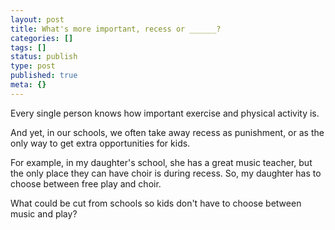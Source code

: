 ```yaml
---
layout: post
title: What's more important, recess or ______?
categories: []
tags: []
status: publish
type: post
published: true
meta: {}
---
```


Every single person knows how important exercise and physical activity is.

And yet, in our schools, we often take away recess as punishment, or as the only way to get extra opportunities for kids.

For example, in my daughter's school, she has a great music teacher, but the only place they can have choir is during recess. So, my daughter has to choose between free play and choir.

What could be cut from schools so kids don't have to choose between music and play?

